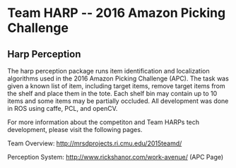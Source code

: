 Team HARP -- 2016 Amazon Picking Challenge
==========================================

## Harp Perception

The harp perception package runs item identification and localization algorithms used in the 2016 Amazon Picking Challenge (APC). The task was given a known list of item, including target items, remove target items from the shelf and place them in the tote. Each shelf bin may contain up to 10 items and some items may be partially occluded. All development was done in ROS using caffe, PCL, and openCV. 

For more information about the competiton and Team HARPs tech development, please visit the following pages.

Team Overview: http://mrsdprojects.ri.cmu.edu/2015teamd/

Perception System: http://www.rickshanor.com/work-avenue/ (APC Page)
